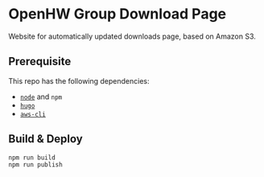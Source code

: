 # OpenHW Group Download Page

Website for automatically updated downloads page, based on Amazon S3.

## Prerequisite

This repo has the following dependencies:

- [`node`](https://nodejs.org/en/download/) and `npm`
- [`hugo`](https://gohugo.io/getting-started/installing/)
- [`aws-cli`](https://aws.amazon.com/cli/)

## Build & Deploy

```bash
npm run build
npm run publish
```

